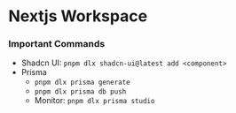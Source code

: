 # Nextjs Workspace

### Important Commands

-   Shadcn UI: `pnpm dlx shadcn-ui@latest add <component>`
-   Prisma
    -   `pnpm dlx prisma generate`
    -   `pnpm dlx prisma db push`
    -   Monitor: `pnpm dlx prisma studio`
